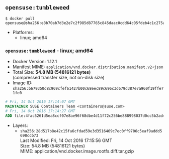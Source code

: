 ## `opensuse:tumbleweed`

```console
$ docker pull opensuse@sha256:e8b70ab7d3e2e7c2f985d87765c845daac0cdd64c05fdeb4c1c275a46b676cef
```

-	Platforms:
	-	linux; amd64

### `opensuse:tumbleweed` - linux; amd64

-	Docker Version: 1.12.1
-	Manifest MIME: `application/vnd.docker.distribution.manifest.v2+json`
-	Total Size: **54.8 MB (54816121 bytes)**  
	(compressed transfer size, not on-disk size)
-	Image ID: `sha256:b679350d8c969cfef61427b00c68eec89c696c3d679d387e7a960f19ffe71fe0`

```dockerfile
# Fri, 14 Oct 2016 17:14:07 GMT
MAINTAINER SUSE Containers Team <containers@suse.com>
# Fri, 14 Oct 2016 17:14:27 GMT
ADD file:4fac5261d5ea8ccf07e8ae96f68dbe4d11f72c256be888998037d0cc5b2ad4be in / 
```

-	Layers:
	-	`sha256:28d517b8e42c15fa6cfdad59e3d3516469c7ec0ff9706c5eaf9addd5698ccb73`  
		Last Modified: Fri, 14 Oct 2016 17:15:56 GMT  
		Size: 54.8 MB (54816121 bytes)  
		MIME: application/vnd.docker.image.rootfs.diff.tar.gzip
